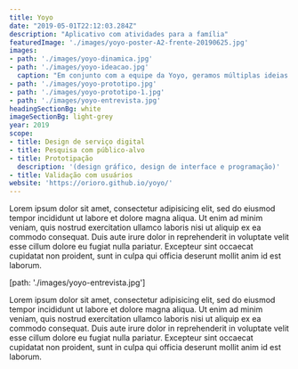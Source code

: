 ```yaml
---
title: Yoyo
date: "2019-05-01T22:12:03.284Z"
description: "Aplicativo com atividades para a família"
featuredImage: './images/yoyo-poster-A2-frente-20190625.jpg'
images:
- path: './images/yoyo-dinamica.jpg'
- path: './images/yoyo-ideacao.jpg'
  caption: "Em conjunto com a equipe da Yoyo, geramos múltiplas ideias de como poderia ser a Yoyo digital"
- path: './images/yoyo-prototipo.jpg'
- path: './images/yoyo-prototipo-1.jpg'
- path: './images/yoyo-entrevista.jpg'
headingSectionBg: white
imageSectionBg: light-grey
year: 2019
scope:
- title: Design de serviço digital
- title: Pesquisa com público-alvo
- title: Prototipação
  description: '(design gráfico, design de interface e programação)'
- title: Validação com usuários
website: 'https://orioro.github.io/yoyo/'
---
```


Lorem ipsum dolor sit amet, consectetur adipisicing elit, sed do eiusmod tempor incididunt ut labore et dolore magna aliqua. Ut enim ad minim veniam, quis nostrud exercitation ullamco laboris nisi ut aliquip ex ea commodo consequat. Duis aute irure dolor in reprehenderit in voluptate velit esse cillum dolore eu fugiat nulla pariatur. Excepteur sint occaecat cupidatat non proident, sunt in culpa qui officia deserunt mollit anim id est laborum.

[path: './images/yoyo-entrevista.jpg']

Lorem ipsum dolor sit amet, consectetur adipisicing elit, sed do eiusmod tempor incididunt ut labore et dolore magna aliqua. Ut enim ad minim veniam, quis nostrud exercitation ullamco laboris nisi ut aliquip ex ea commodo consequat. Duis aute irure dolor in reprehenderit in voluptate velit esse cillum dolore eu fugiat nulla pariatur. Excepteur sint occaecat cupidatat non proident, sunt in culpa qui officia deserunt mollit anim id est laborum.
